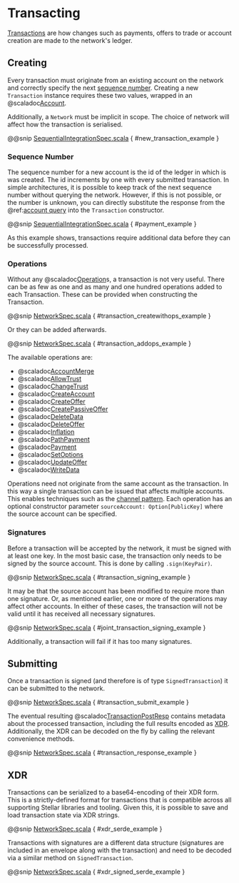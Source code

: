 # Transacting

[Transactions](https://www.stellar.org/developers/guides/concepts/transactions.html) are how changes such as payments,
offers to trade or account creation are made to the network's ledger.

## Creating

Every transaction must originate from an existing account on the network and correctly specify the next
[sequence number](https://www.stellar.org/developers/guides/concepts/accounts.html#sequence-number).
Creating a new `Transaction` instance requires these two values, wrapped in an @scaladoc[Account](stellar.sdk.Account).

Additionally, a `Network` must be implicit in scope. The choice of network will affect how the transaction is serialised.

@@snip [SequentialIntegrationSpec.scala](../../it/scala/stellar/sdk/SequentialIntegrationSpec.scala) { #new_transaction_example }

### Sequence Number

The sequence number for a new account is the id of the ledger in which is was created. The id increments by one with every
submitted transaction. In simple architectures, it is possible to keep track of the next sequence number without querying the network.
However, if this is not possible, or the number is unknown, you can directly substitute the response from the
@ref:[account query](queries.md#accounts) into the `Transaction` constructor.

@@snip [SequentialIntegrationSpec.scala](../../it/scala/stellar/sdk/SequentialIntegrationSpec.scala) { #payment_example }

As this example shows, transactions require additional data before they can be successfully processed.

### Operations

Without any @scaladoc[Operation](stellar.sdk.op.Operation)s, a transaction is not very useful. There can be as few as
one and as many and one hundred operations added to each Transaction. These can be provided when constructing the
Transaction.

@@snip [NetworkSpec.scala](../../test/scala/stellar/sdk/NetworkSpec.scala) { #transaction_createwithops_example }

Or they can be added afterwards.

@@snip [NetworkSpec.scala](../../test/scala/stellar/sdk/NetworkSpec.scala) { #transaction_addops_example }

The available operations are:

* @scaladoc[AccountMerge](stellar.sdk.op.AccountMergeOperation)
* @scaladoc[AllowTrust](stellar.sdk.op.AllowTrustOperation)
* @scaladoc[ChangeTrust](stellar.sdk.op.ChangeTrustOperation)
* @scaladoc[CreateAccount](stellar.sdk.op.CreateAccountOperation)
* @scaladoc[CreateOffer](stellar.sdk.op.CreateOfferOperation)
* @scaladoc[CreatePassiveOffer](stellar.sdk.op.CreatePassiveOfferOperation)
* @scaladoc[DeleteData](stellar.sdk.op.DeleteDataOperation)
* @scaladoc[DeleteOffer](stellar.sdk.op.DeleteOfferOperation)
* @scaladoc[Inflation](stellar.sdk.op.InflationOperation)
* @scaladoc[PathPayment](stellar.sdk.op.PathPaymentOperation)
* @scaladoc[Payment](stellar.sdk.op.PaymentOperation)
* @scaladoc[SetOptions](stellar.sdk.op.SetOptionsOperation)
* @scaladoc[UpdateOffer](stellar.sdk.op.UpdateOfferOperation)
* @scaladoc[WriteData](stellar.sdk.op.WriteDataOperation)

Operations need not originate from the same account as the transaction. In this way a single transaction can be issued that
affects multiple accounts. This enables techniques such as the
[channel pattern](https://www.lumenauts.com/blog/boosting-tps-with-stellar-channels). Each operation has an optional
constructor parameter `sourceAccount: Option[PublicKey]` where the source account can be specified.

### Signatures

Before a transaction will be accepted by the network, it must be signed with at least one key. In the most basic case,
the transaction only needs to be signed by the source account. This is done by calling `.sign(KeyPair)`.

@@snip [NetworkSpec.scala](../../test/scala/stellar/sdk/NetworkSpec.scala) { #transaction_signing_example }

It may be that the source account has been modified to require more than one signature. Or, as mentioned earlier, one or
more of the operations may affect other accounts. In either of these cases, the transaction will not be valid until it
has received all necessary signatures.

@@snip [NetworkSpec.scala](../../test/scala/stellar/sdk/NetworkSpec.scala) { #joint_transaction_signing_example }

Additionally, a transaction will fail if it has too many signatures.

## Submitting

Once a transaction is signed (and therefore is of type `SignedTransaction`) it can be submitted to the network.

@@snip [NetworkSpec.scala](../../test/scala/stellar/sdk/NetworkSpec.scala) { #transaction_submit_example }

The eventual resulting @scaladoc[TransactionPostResp](stellar.sdk.resp.TransactionPostResp) contains metadata about the
processed transaction, including the full results encoded as [XDR](https://www.stellar.org/developers/guides/concepts/xdr.html).
Additionally, the XDR can be decoded on the fly by calling the relevant convenience methods.

@@snip [NetworkSpec.scala](../../test/scala/stellar/sdk/NetworkSpec.scala) { #transaction_response_example }

## XDR

Transactions can be serialized to a base64-encoding of their XDR form. This is a strictly-defined format for transactions
that is compatible across all supporting Stellar libraries and tooling. Given this, it is possible to save and load
transaction state via XDR strings.

@@snip [NetworkSpec.scala](../../test/scala/stellar/sdk/TransactionSpec.scala) { #xdr_serde_example }

Transactions with signatures are a different data structure (signatures are included in an envelope along with the transaction)
and need to be decoded via a similar method on `SignedTransaction`.

@@snip [NetworkSpec.scala](../../test/scala/stellar/sdk/TransactionSpec.scala) { #xdr_signed_serde_example }


